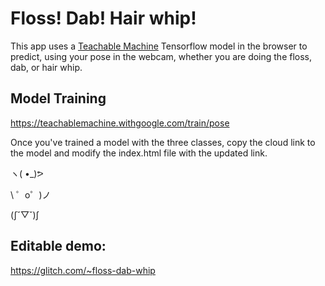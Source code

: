 # Floss! Dab! Hair whip!

This app uses a <a href='https://teachablemachine.withgoogle.com/'>Teachable Machine</a>
Tensorflow model in the browser to predict, using your pose in the webcam, whether you are doing the floss, dab, or hair whip.


## Model Training

https://teachablemachine.withgoogle.com/train/pose

Once you've trained a model with the three classes, copy the cloud link to the model and modify the index.html file with the updated link.

ヽ( •_)ᕗ

\ ゜o゜)ノ

(∫˘▽˘)∫

## Editable demo:

https://glitch.com/~floss-dab-whip